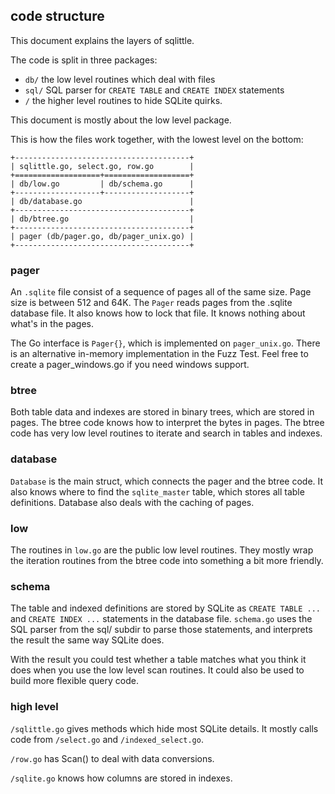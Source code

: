 ## code structure

This document explains the layers of sqlittle.

The code is split in three packages:
- `db/` the low level routines which deal with files
- `sql/` SQL parser for `CREATE TABLE` and `CREATE INDEX` statements
- `/` the higher level routines to hide SQLite quirks.

This document is mostly about the low level package.

This is how the files work together, with the lowest level on the
bottom:

    +---------------------------------------+
    | sqlittle.go, select.go, row.go        |
    +===================+===================+
    | db/low.go         | db/schema.go      |
    +-------------------+-------------------+
    | db/database.go                        |
    +---------------------------------------+
    | db/btree.go                           |
    +---------------------------------------+
    | pager (db/pager.go, db/pager_unix.go) |
    +---------------------------------------+

    
### pager

An `.sqlite` file consist of a sequence of pages all of the same size. Page
size is between 512 and 64K.  The `Pager` reads pages from the .sqlite database
file. It also knows how to lock that file. It knows nothing about what's in the
pages.

The Go interface is `Pager{}`, which is implemented on `pager_unix.go`. There
is an alternative in-memory implementation in the Fuzz Test. Feel free to
create a pager_windows.go if you need windows support.

### btree

Both table data and indexes are stored in binary trees, which are stored in
pages. The btree code knows how to interpret the bytes in pages. The btree code
has very low level routines to iterate and search in tables and indexes.

### database

`Database` is the main struct, which connects the pager and the btree code. It
also knows where to find the `sqlite_master` table, which stores all table
definitions. Database also deals with the caching of pages.

### low

The routines in `low.go` are the public low level routines. They mostly wrap
the iteration routines from the btree code into something a bit more friendly. 

### schema

The table and indexed definitions are stored by SQLite as `CREATE TABLE ...`
and `CREATE INDEX ...` statements in the database file. `schema.go` uses the
SQL parser from the sql/ subdir to parse those statements, and interprets the
result the same way SQLite does.

With the result you could test whether a table matches what you think it does
when you use the low level scan routines. It could also be used to build more
flexible query code.

### high level

`/sqlittle.go` gives methods which hide most SQLite details. It mostly calls code
from `/select.go` and `/indexed_select.go`.

`/row.go` has Scan() to deal with data conversions.

`/sqlite.go` knows how columns are stored in indexes.
